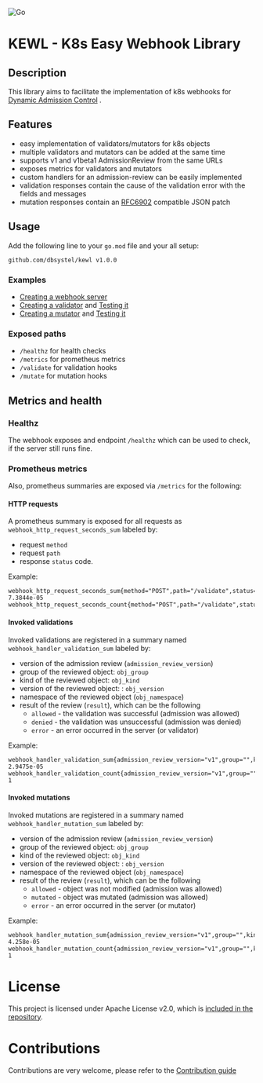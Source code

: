 ![Go](https://github.com/dbsystel/kewl/workflows/Go/badge.svg)
# KEWL - K8s Easy Webhook Library

## Description

This library aims to facilitate the implementation of k8s webhooks
for [Dynamic Admission Control](https://kubernetes.io/docs/reference/access-authn-authz/extensible-admission-controllers/)
.

## Features

- easy implementation of validators/mutators for k8s objects
- multiple validators and mutators can be added at the same time
- supports v1 and v1beta1 AdmissionReview from the same URLs
- exposes metrics for validators and mutators
- custom handlers for an admission-review can be easily implemented
- validation responses contain the cause of the validation error with the fields and messages
- mutation responses contain an [RFC6902](https://tools.ietf.org/html/rfc6902) compatible JSON patch

## Usage

Add the following line to your ``go.mod`` file and your all setup:

```
github.com/dbsystel/kewl v1.0.0
```

### Examples

- [Creating a webhook server](examples/server.go)
- [Creating a validator](examples/validator.go) and [Testing it](examples/validator_test.go)
- [Creating a mutator](examples/mutator.go) and [Testing it](examples/mutator_test.go)

### Exposed paths

- `/healthz` for health checks
- `/metrics` for prometheus metrics
- `/validate` for validation hooks
- `/mutate` for mutation hooks

## Metrics and health

### Healthz

The webhook exposes and endpoint `/healthz` which can be used to check, if the server still runs fine.

### Prometheus metrics

Also, prometheus summaries are exposed via `/metrics` for the following:

#### HTTP requests

A prometheus summary is exposed for all requests as `webhook_http_request_seconds_sum` labeled by:

- request `method`
- request `path`
- response `status` code.

Example:

```
webhook_http_request_seconds_sum{method="POST",path="/validate",status="200"} 7.3844e-05
webhook_http_request_seconds_count{method="POST",path="/validate",status="200"} 
```

#### Invoked validations

Invoked validations are registered in a summary named `webhook_handler_validation_sum` labeled by:

- version of the admission review (`admission_review_version`)
- group of the reviewed object: `obj_group`
- kind of the reviewed object: `obj_kind`
- version of the reviewed object: : `obj_version`
- namespace of the reviewed object (`obj_namespace`)
- result of the review (`result`), which can be the following
    - `allowed` - the validation was successful (admission was allowed)
    - `denied` - the validation was unsuccessful (admission was denied)
    - `error` - an error occurred in the server (or validator)

Example:

```
webhook_handler_validation_sum{admission_review_version="v1",group="",kind="Pod",result="allowed",target_namespace="test",version="v1"} 2.9475e-05
webhook_handler_validation_count{admission_review_version="v1",group="",kind="Pod",result="allowed",target_namespace="test",version="v1"} 1
```

#### Invoked mutations

Invoked mutations are registered in a summary named `webhook_handler_mutation_sum` labeled by:

- version of the admission review (`admission_review_version`)
- group of the reviewed object: `obj_group`
- kind of the reviewed object: `obj_kind`
- version of the reviewed object: : `obj_version`
- namespace of the reviewed object (`obj_namespace`)
- result of the review (`result`), which can be the following
    - `allowed` - object was not modified (admission was allowed)
    - `mutated` - object was mutated (admission was allowed)
    - `error` - an error occurred in the server (or mutator)

Example:

```
webhook_handler_mutation_sum{admission_review_version="v1",group="",kind="Pod",result="mutated",target_namespace="test",version="v1"} 4.258e-05
webhook_handler_mutation_count{admission_review_version="v1",group="",kind="Pod",result="mutated",target_namespace="test",version="v1"} 1
```

# License

This project is licensed under Apache License v2.0, which is [included in the repository](./LICENSE.txt).

# Contributions

Contributions are very welcome, please refer to the [Contribution guide](./CONTRIBUTING.md)
